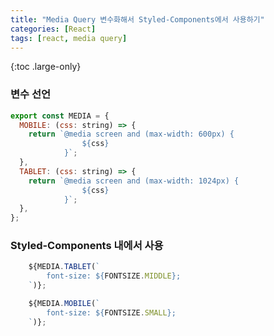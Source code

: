 ```yaml
---
title: "Media Query 변수화해서 Styled-Components에서 사용하기"
categories: [React]
tags: [react, media query]
---
```


{:toc .large-only}

### 변수 선언

```js
export const MEDIA = {
  MOBILE: (css: string) => {
    return `@media screen and (max-width: 600px) {
                ${css}
            }`;
  },
  TABLET: (css: string) => {
    return `@media screen and (max-width: 1024px) {
                ${css}
            }`;
  },
};
```

### Styled-Components 내에서 사용

```js
    ${MEDIA.TABLET(`
        font-size: ${FONTSIZE.MIDDLE};
    `)};

    ${MEDIA.MOBILE(`
        font-size: ${FONTSIZE.SMALL};
    `)};
```
